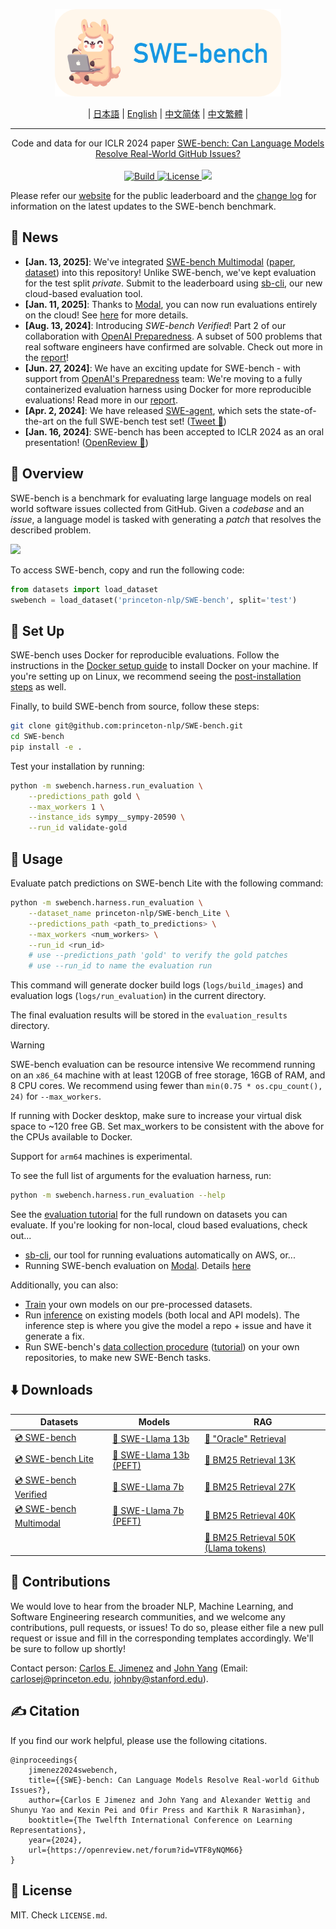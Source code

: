 <p align="center">
  <a href="https://swebench.com">
    <img src="assets/figures/swellama_banner.svg" style="height: 10em" alt="Kawi the SWE-Llama" />
  </a>
</p>

<div align="center">

 | [日本語](docs/README_JP.md) | [English](https://github.com/swe-bench/SWE-bench) | [中文简体](docs/README_CN.md) | [中文繁體](docs/README_TW.md) |

</div>


---
<p align="center">
Code and data for our ICLR 2024 paper <a href="http://swe-bench.github.io/paper.pdf">SWE-bench: Can Language Models Resolve Real-World GitHub Issues?</a>
    </br>
    </br>
    <a href="https://www.python.org/">
        <img alt="Build" src="https://img.shields.io/badge/Python-3.8+-1f425f.svg?color=purple">
    </a>
    <a href="https://copyright.princeton.edu/policy">
        <img alt="License" src="https://img.shields.io/badge/License-MIT-blue">
    </a>
    <a href="https://badge.fury.io/py/swebench">
        <img src="https://badge.fury.io/py/swebench.svg">
    </a>
</p>

Please refer our [website](http://swe-bench.github.io) for the public leaderboard and the [change log](https://github.com/swe-bench/SWE-bench/blob/main/CHANGELOG.md) for information on the latest updates to the SWE-bench benchmark.

## 📰 News
* **[Jan. 13, 2025]**: We've integrated [SWE-bench Multimodal](https://swebench.github.io/multimodal) ([paper](https://arxiv.org/abs/2410.03859), [dataset](https://huggingface.co/datasets/princeton-nlp/SWE-bench_Multimodal)) into this repository! Unlike SWE-bench, we've kept evaluation for the test split *private*. Submit to the leaderboard using [sb-cli](https://github.com/swe-bench/sb-cli/tree/main), our new cloud-based evaluation tool.
* **[Jan. 11, 2025]**: Thanks to [Modal](https://modal.com/), you can now run evaluations entirely on the cloud! See [here](https://github.com/swe-bench/SWE-bench/blob/main/assets/evaluation.md#%EF%B8%8F-evaluation-with-modal) for more details.
* **[Aug. 13, 2024]**: Introducing *SWE-bench Verified*! Part 2 of our collaboration with [OpenAI Preparedness](https://openai.com/preparedness/). A subset of 500 problems that real software engineers have confirmed are solvable. Check out more in the [report](https://openai.com/index/introducing-swe-bench-verified/)!
* **[Jun. 27, 2024]**: We have an exciting update for SWE-bench - with support from [OpenAI's Preparedness](https://openai.com/preparedness/) team: We're moving to a fully containerized evaluation harness using Docker for more reproducible evaluations! Read more in our [report](https://github.com/swe-bench/SWE-bench/blob/main/docs/20240627_docker/README.md).
* **[Apr. 2, 2024]**: We have released [SWE-agent](https://github.com/SWE-agent/SWE-agent), which sets the state-of-the-art on the full SWE-bench test set! ([Tweet 🔗](https://twitter.com/jyangballin/status/1775114444370051582))
* **[Jan. 16, 2024]**: SWE-bench has been accepted to ICLR 2024 as an oral presentation! ([OpenReview 🔗](https://openreview.net/forum?id=VTF8yNQM66))

## 👋 Overview
SWE-bench is a benchmark for evaluating large language models on real world software issues collected from GitHub.
Given a *codebase* and an *issue*, a language model is tasked with generating a *patch* that resolves the described problem.

<img src="assets/figures/teaser.png">

To access SWE-bench, copy and run the following code:
```python
from datasets import load_dataset
swebench = load_dataset('princeton-nlp/SWE-bench', split='test')
```

## 🚀 Set Up
SWE-bench uses Docker for reproducible evaluations.
Follow the instructions in the [Docker setup guide](https://docs.docker.com/engine/install/) to install Docker on your machine.
If you're setting up on Linux, we recommend seeing the [post-installation steps](https://docs.docker.com/engine/install/linux-postinstall/) as well.

Finally, to build SWE-bench from source, follow these steps:
```bash
git clone git@github.com:princeton-nlp/SWE-bench.git
cd SWE-bench
pip install -e .
```

Test your installation by running:
```bash
python -m swebench.harness.run_evaluation \
    --predictions_path gold \
    --max_workers 1 \
    --instance_ids sympy__sympy-20590 \
    --run_id validate-gold
```

## 💽 Usage
Evaluate patch predictions on SWE-bench Lite with the following command:
```bash
python -m swebench.harness.run_evaluation \
    --dataset_name princeton-nlp/SWE-bench_Lite \
    --predictions_path <path_to_predictions> \
    --max_workers <num_workers> \
    --run_id <run_id>
    # use --predictions_path 'gold' to verify the gold patches
    # use --run_id to name the evaluation run
```

This command will generate docker build logs (`logs/build_images`) and evaluation logs (`logs/run_evaluation`) in the current directory.

The final evaluation results will be stored in the `evaluation_results` directory.

> [!WARNING]
> SWE-bench evaluation can be resource intensive
> We recommend running on an `x86_64` machine with at least 120GB of free storage, 16GB of RAM, and 8 CPU cores.
> We recommend using fewer than `min(0.75 * os.cpu_count(), 24)` for `--max_workers`.
>
> If running with Docker desktop, make sure to increase your virtual disk space to ~120 free GB. Set max_workers to be consistent with the above for the CPUs available to Docker.
>
> Support for `arm64` machines is experimental.

To see the full list of arguments for the evaluation harness, run:
```bash
python -m swebench.harness.run_evaluation --help
```

See the [evaluation tutorial](./assets/evaluation.md) for the full rundown on datasets you can evaluate.
If you're looking for non-local, cloud based evaluations, check out...
* [sb-cli](https://github.com/swe-bench/sb-cli), our tool for running evaluations automatically on AWS, or...
* Running SWE-bench evaluation on [Modal](https://modal.com/). Details [here](https://github.com/swe-bench/SWE-bench/blob/main/assets/evaluation.md#%EF%B8%8F-evaluation-with-modal)

Additionally, you can also:
* [Train](https://github.com/swe-bench/SWE-bench/tree/main/swebench/inference/make_datasets) your own models on our pre-processed datasets.
* Run [inference](https://github.com/swe-bench/SWE-bench/blob/main/swebench/inference/README.md) on existing models (both local and API models). The inference step is where you give the model a repo + issue and have it generate a fix.
*  Run SWE-bench's [data collection procedure](https://github.com/swe-bench/SWE-bench/blob/main/swebench/collect/) ([tutorial](./assets/evaluation.md)) on your own repositories, to make new SWE-Bench tasks.

## ⬇️ Downloads
| Datasets | Models | RAG |
| - | - | - |
| [💿 SWE-bench](https://huggingface.co/datasets/princeton-nlp/SWE-bench) | [🦙 SWE-Llama 13b](https://huggingface.co/princeton-nlp/SWE-Llama-13b) | [🤗 "Oracle" Retrieval](https://huggingface.co/datasets/princeton-nlp/SWE-bench_oracle) |
| [💿 SWE-bench Lite](https://huggingface.co/datasets/princeton-nlp/SWE-bench_Lite) | [🦙 SWE-Llama 13b (PEFT)](https://huggingface.co/princeton-nlp/SWE-Llama-13b-peft) | [🤗 BM25 Retrieval 13K](https://huggingface.co/datasets/princeton-nlp/SWE-bench_bm25_13K) |
| [💿 SWE-bench Verified](https://huggingface.co/datasets/princeton-nlp/SWE-bench_Verified) | [🦙 SWE-Llama 7b](https://huggingface.co/princeton-nlp/SWE-Llama-7b) | [🤗 BM25 Retrieval 27K](https://huggingface.co/datasets/princeton-nlp/SWE-bench_bm25_27K) |
| [💿 SWE-bench Multimodal](https://huggingface.co/datasets/princeton-nlp/SWE-bench_Multimodal) | [🦙 SWE-Llama 7b (PEFT)](https://huggingface.co/princeton-nlp/SWE-Llama-7b-peft) | [🤗 BM25 Retrieval 40K](https://huggingface.co/datasets/princeton-nlp/SWE-bench_bm25_40K) |
| | | [🤗 BM25 Retrieval 50K (Llama tokens)](https://huggingface.co/datasets/princeton-nlp/SWE-bench_bm25_50k_llama) |

## 💫 Contributions
We would love to hear from the broader NLP, Machine Learning, and Software Engineering research communities, and we welcome any contributions, pull requests, or issues!
To do so, please either file a new pull request or issue and fill in the corresponding templates accordingly. We'll be sure to follow up shortly!

Contact person: [Carlos E. Jimenez](http://www.carlosejimenez.com/) and [John Yang](https://john-b-yang.github.io/) (Email: carlosej@princeton.edu, johnby@stanford.edu).

## ✍️ Citation
If you find our work helpful, please use the following citations.
```
@inproceedings{
    jimenez2024swebench,
    title={{SWE}-bench: Can Language Models Resolve Real-world Github Issues?},
    author={Carlos E Jimenez and John Yang and Alexander Wettig and Shunyu Yao and Kexin Pei and Ofir Press and Karthik R Narasimhan},
    booktitle={The Twelfth International Conference on Learning Representations},
    year={2024},
    url={https://openreview.net/forum?id=VTF8yNQM66}
}
```

## 🪪 License
MIT. Check `LICENSE.md`.